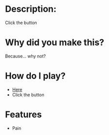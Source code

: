 # Description:

Click the button

# Why did you make this?

Because... why not?

# How do I play?

- [Here](https://theluckyman30.github.io/f25-cisc474-first-website/)
- Click the button

# Features

- Pain
